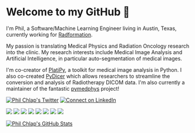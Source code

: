 # Welcome to my GitHub 👋

I'm Phil, a Software/Machine Learning Engineer living in Austin, Texas, currently working for [Radformation](https://www.radformation.com).

My passion is translating Medical Physics and Radiation Oncology research into the clinic. My research interests include Medical Image Analysis and Artificial Intelligence, in particular auto-segmentation of medical images.

I'm co-creator of [PlatiPy](https://github.com/pyplati/platipy), a toolkit for medical image analysis in Python. I also co-created [PyDicer](https://github.com/AustralianCancerDataNetwork/pydicer) which allows researchers to streamline the conversion and analysis of Radiotherapy DICOM data. I'm also currently a maintainer of the fantastic [pymedphys](https://github.com/pymedphys/pymedphys) project!

[![Phil Chlap's Twitter](https://img.shields.io/twitter/follow/philchlap?logo=twitter&style=for-the-badge)](https://twitter.com/PhilChlap)
[![Connect on LinkedIn](https://img.shields.io/badge/LinkedIn-0077B5?style=for-the-badge&logo=linkedin&logoColor=white)](https://www.linkedin.com/in/phil-chlap-24a08318)

![](https://img.shields.io/badge/OS-Linux-informational?style=flat&logo=linux&logoColor=white&color=2bbc8a)
![](https://img.shields.io/badge/Editor-VSCode-informational?style=flat&logo=visualstudiocode&logoColor=white&color=2bbc8a)
![](https://img.shields.io/badge/Code-Python-informational?style=flat&logo=python&logoColor=white&color=2bbc8a)
![](https://img.shields.io/badge/Shell-Bash-informational?style=flat&logo=gnu-bash&logoColor=white&color=2bbc8a)
![](https://img.shields.io/badge/Tools-PyTorch-informational?style=flat&logo=pytorch&logoColor=white&color=2bbc8a)
![](https://img.shields.io/badge/Tools-Jupyter-informational?style=flat&logo=jupyter&logoColor=white&color=2bbc8a)
![](https://img.shields.io/badge/Tools-Docker-informational?style=flat&logo=docker&logoColor=white&color=2bbc8a)
![](https://img.shields.io/badge/Tools-Git-informational?style=flat&logo=git&logoColor=white&color=2bbc8a)

<a href="https://github.com/pchlap/pchlap">
  <img align="center" src="https://github-readme-stats.vercel.app/api?username=pchlap&show_icons=true&line_height=27&count_private=true&title_color=ffffff&text_color=c9cacc&icon_color=2bbc8a&bg_color=1d1f21" alt="Phil Chlap's GitHub Stats" />
</a>
